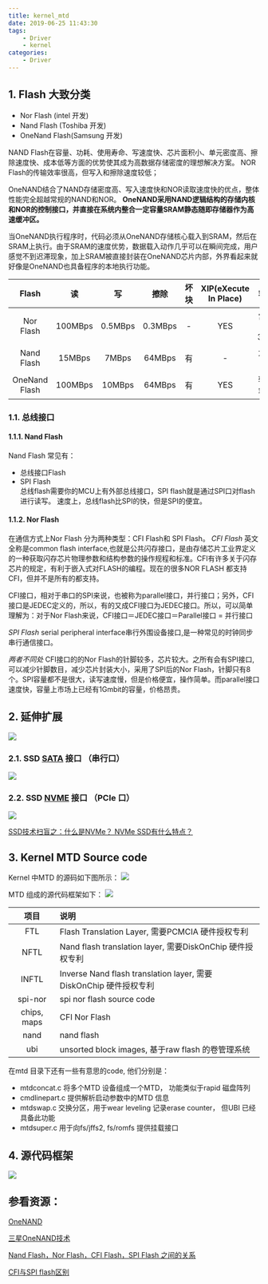 ```yaml
---
title: kernel_mtd
date: 2019-06-25 11:43:30
tags:
    - Driver
    - kernel
categories:
    - Driver
---
```


## 1. Flash 大致分类  
- Nor Flash (intel 开发)
- Nand Flash (Toshiba 开发)
- OneNand Flash(Samsung 开发)

<!--more-->

NAND Flash在容量、功耗、使用寿命、写速度快、芯片面积小、单元密度高、擦除速度快、成本低等方面的优势使其成为高数据存储密度的理想解决方案。
NOR Flash的传输效率很高，但写入和擦除速度较低；

OneNAND结合了NAND存储密度高、写入速度快和NOR读取速度快的优点，整体性能完全超越常规的NAND和NOR。
__OneNAND采用NAND逻辑结构的存储内核和NOR的控制接口，并直接在系统内整合一定容量SRAM静态随即存储器作为高速缓冲区。__

当OneNAND执行程序时，代码必须从OneNAND存储核心载入到SRAM，然后在SRAM上执行。由于SRAM的速度优势，数据载入动作几乎可以在瞬间完成，用户感觉不到迟滞现象，加上SRAM被直接封装在OneNAND芯片内部，外界看起来就好像是OneNAND也具备程序的本地执行功能。

 Flash | 读 | 写 | 擦除 | 坏块 | XIP(eXecute In Place) | 容量 | 寿命 | 成本 
:-: | :-: | :-: | :-: | :-: | :-: | :-: | :-: | :-: 
Nor Flash | 100MBps | 0.5MBps | 0.3MBps | - | YES | 常见<= 32M | 10几万 | 较高
Nand Flash | 15MBps | 7MBps | 64MBps |有 | - | 大容量 | 100万 | 低
OneNand Flash | 100MBps | 10MBps | 64MBps | 有 | YES | 较大容量 |  100万 | 较低

### 1.1. 总线接口

#### 1.1.1. Nand Flash
Nand Flash 常见有：
- 总线接口Flash    
- SPI Flash  
总线flash需要你的MCU上有外部总线接口，SPI flash就是通过SPI口对flash进行读写。
速度上，总线flash比SPI的快，但是SPI的便宜。

#### 1.1.2. Nor Flash
在通信方式上Nor Flash 分为两种类型：CFI Flash和 SPI Flash。
_CFI Flash_
英文全称是common flash interface,也就是公共闪存接口，是由存储芯片工业界定义的一种获取闪存芯片物理参数和结构参数的操作规程和标准。CFI有许多关于闪存芯片的规定，有利于嵌入式对FLASH的编程。现在的很多NOR FLASH 都支持CFI，但并不是所有的都支持。  

CFI接口，相对于串口的SPI来说，也被称为parallel接口，并行接口；另外，CFI接口是JEDEC定义的，所以，有的又成CFI接口为JEDEC接口。所以，可以简单理解为：对于Nor Flash来说，CFI接口＝JEDEC接口＝Parallel接口 = 并行接口

_SPI Flash_
serial peripheral interface串行外围设备接口,是一种常见的时钟同步串行通信接口。

_两者不同处_
CFI接口的的Nor Flash的针脚较多，芯片较大。之所有会有SPI接口, 可以减少针脚数目，减少芯片封装大小，采用了SPI后的Nor Flash，针脚只有8个。SPI容量都不是很大，读写速度慢，但是价格便宜，操作简单。而parallel接口速度快，容量上市场上已经有1Gmbit的容量，价格昂贵。

## 2. 延伸扩展  
![](https://gss2.bdstatic.com/-fo3dSag_xI4khGkpoWK1HF6hhy/baike/c0%3Dbaike92%2C5%2C5%2C92%2C30/sign=47c8a31259ee3d6d36cb8f99227f0647/e1fe9925bc315c60225ddb5a8db1cb13485477be.jpg)

### 2.1. SSD [SATA](https://baike.baidu.com/item/SATA) 接口 （串行口）  
![](https://gss3.bdstatic.com/-Po3dSag_xI4khGkpoWK1HF6hhy/baike/w%3D268/sign=226f2bbbb13533faf5b6942890d2fdca/d53f8794a4c27d1ee9ac99711bd5ad6edcc438f8.jpg)

### 2.2. SSD [NVME](https://baike.baidu.com/item/NVMe/20293531) 接口 （PCIe 口）
![](https://gss0.bdstatic.com/94o3dSag_xI4khGkpoWK1HF6hhy/baike/c0%3Dbaike150%2C5%2C5%2C150%2C50/sign=61b517595866d0166a14967af642bf62/cefc1e178a82b90112fe57a7798da9773812efd7.jpg)

[SSD技术扫盲之：什么是NVMe？ NVMe SSD有什么特点？](http://www.chinastor.com/baike/ssd/04103A942017.html)

## 3. Kernel MTD Source code
Kernel 中MTD 的源码如下图所示：
![](https://raw.githubusercontent.com/JShell07/jshell07.github.io/master/images/kernel_mtd/mtd_source_code_tree.png)

MTD 组成的源代码框架如下：
![](https://raw.githubusercontent.com/JShell07/jshell07.github.io/master/images/kernel_mtd/mtd_source_code_structure.png)

项目 | 说明 
:-: | :-
FTL | Flash Translation Layer, 需要PCMCIA 硬件授权专利
NFTL | Nand flash translation layer, 需要DiskOnChip 硬件授权专利
INFTL | Inverse Nand flash translation layer, 需要DiskOnChip 硬件授权专利
spi-nor | spi nor flash source code
chips, maps | CFI Nor Flash
nand | nand flash
ubi | unsorted block images, 基于raw flash 的卷管理系统

在mtd 目录下还有一些有意思的code, 他们分别是：
- mtdconcat.c 将多个MTD 设备组成一个MTD， 功能类似于rapid 磁盘阵列  
- cmdlinepart.c 提供解析启动参数中的MTD 信息  
- mtdswap.c  交换分区，用于wear leveling 记录erase counter， 但UBI 已经具备此功能
- mtdsuper.c  用于向fs/jffs2, fs/romfs 提供挂载接口

## 4. 源代码框架
![](https://raw.githubusercontent.com/JShell07/jshell07.github.io/master/images/kernel_mtd/mtd_structure.png)

## 参看资源：  
[OneNAND](https://blog.csdn.net/programxiao/article/details/6214607)

[三星OneNAND技术](https://www.chinaflashmarket.com/Instructor/102570)

[Nand Flash，Nor Flash，CFI Flash，SPI Flash 之间的关系](https://www.cnblogs.com/zhangj95/p/5649518.html) 

[CFI与SPI flash区别](https://blog.csdn.net/pine222/article/details/47090041)